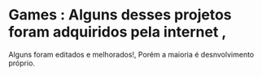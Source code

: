 # Games : Alguns desses projetos foram adquiridos pela internet ,
Alguns foram editados e melhorados!,
Porém a maioria é desnvolvimento próprio.
